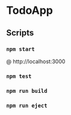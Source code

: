 # TodoApp

## Scripts

### `npm start`
@ http://localhost:3000

### `npm test`
### `npm run build`
### `npm run eject`